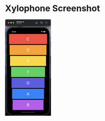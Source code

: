 # Xylophone Screenshot
<img src="https://github.com/MattWong-ca/Xylophone/blob/main/Xylophone%20Screenshot.png" width=30% height=30%>
